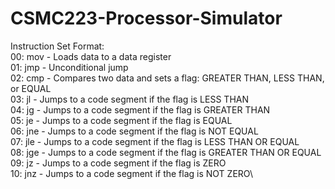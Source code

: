 # CSMC223-Processor-Simulator

Instruction Set Format:\
00: mov - Loads data to a data register\
01: jmp - Unconditional jump\
02: cmp - Compares two data and sets a flag: GREATER THAN, LESS THAN, or EQUAL\
03: jl - Jumps to a code segment if the flag is LESS THAN\
04: jg - Jumps to a code segment if the flag is GREATER THAN\
05: je - Jumps to a code segment if the flag is EQUAL\
06: jne - Jumps to a code segment if the flag is NOT EQUAL\
07: jle - Jumps to a code segment if the flag is LESS THAN OR EQUAL\
08: jge - Jumps to a code segment if the flag is GREATER THAN OR EQUAL\
09: jz - Jumps to a code segment if the flag is ZERO\
10: jnz - Jumps to a code segment if the flag is NOT ZERO\
